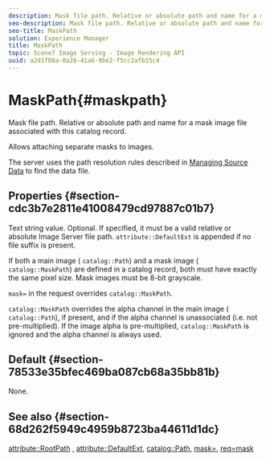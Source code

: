 ```yaml
---
description: Mask file path. Relative or absolute path and name for a mask image file associated with this catalog record.
seo-description: Mask file path. Relative or absolute path and name for a mask image file associated with this catalog record.
seo-title: MaskPath
solution: Experience Manager
title: MaskPath
topic: Scene7 Image Serving - Image Rendering API
uuid: a2d1f08a-0a26-41a6-9be2-f5cc2afb15c4
---
```


# MaskPath{#maskpath}

Mask file path. Relative or absolute path and name for a mask image file associated with this catalog record.

Allows attaching separate masks to images.

The server uses the path resolution rules described in [Managing Source Data](c_configuration_and_administration.md#concept_1EC4D9F0E58A430CAE045761F1FF9173) to find the data file.

## Properties {#section-cdc3b7e2811e41008479cd97887c01b7}

Text string value. Optional. If specified, it must be a valid relative or absolute Image Server file path. `attribute::DefaultExt` is appended if no file suffix is present.

If both a main image ( `catalog::Path`) and a mask image ( `catalog::MaskPath`) are defined in a catalog record, both must have exactly the same pixel size. Mask images must be 8-bit grayscale.

`mask=` in the request overrides `catalog::MaskPath`.

`catalog::MaskPath` overrides the alpha channel in the main image ( `catalog::Path`), if present, and if the alpha channel is unassociated (i.e. not pre-multiplied). If the image alpha is pre-multiplied, `catalog::MaskPath` is ignored and the alpha channel is always used.

## Default {#section-78533e35bfec469ba087cb68a35bb81b}

None.

## See also {#section-68d262f5949c4959b8723ba44611d1dc}

[attribute::RootPath](r_rootpath.md#reference_17D57E5967BE403B8408FA7214017494) , [attribute::DefaultExt](r_defaultext.md#reference_1B96C71A253049DDAEAE09892D3484A0), [catalog::Path](../../../../../../is-api/image-catalog/image-serving-api-ref/c-image-catalog-reference/c-image-svg-data-reference/c-image-data-reference/r-path-cat.md#reference-306afcaff172440ca81b85da8d78213c), [mask=](r_mask.md#reference_922254E027404FB890B850E2723EE06E), [req=mask](r_req.md#reference_907CDB4A97034DB7AD94695F25552E76) 
